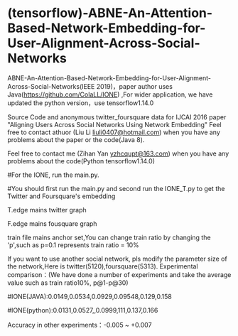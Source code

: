 # (tensorflow)-ABNE-An-Attention-Based-Network-Embedding-for-User-Alignment-Across-Social-Networks

ABNE-An-Attention-Based-Network-Embedding-for-User-Alignment-Across-Social-Networks(IEEE 2019)，paper author uses Java(https://github.com/ColaLL/IONE) ,For wider application, we have updated the python version，use tensorflow1.14.0

Source Code and anonymous twitter_foursquare data for IJCAI 2016 paper "Aligning Users Across Social Networks Using Network Embedding" Feel free to contact athuor (Liu Li liuli0407@hotmail.com) when you have any problems about the paper or the code(Java 8).

Feel free to contact me (Zihan Yan yzhcqupt@163.com) when you have any problems about the code(Python tensorflow1.14.0)

#For the IONE, run the main.py.

#You should first run the main.py and second run the IONE_T.py to get the Twitter and Foursquare's embedding

T.edge mains twitter graph

F.edge mains fousquare graph

train file mains anchor set,You can change train ratio by changing the 'p',such as p=0.1 represents train ratio = 10%

If you want to use another social network, pls modify the parameter size of the network,Here is twitter(5120),foursquare(5313).
Experimental comparison：(We have done a number of experiments and take the average value such as train ratio10%, p@1-p@30)

#IONE(JAVA):0.0149,0.0534,0.0929,0.09548,0.129,0.158

#IONE(python):0.0131,0.0527,,0.0999,111,0.137,0.166

Accuracy in other experiments：-0.005 ~ +0.007
